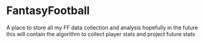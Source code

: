 # FantasyFootball
A place to store all my FF data collection and analysis
hopefully in the future this will contain the algorithm to collect player stats and project future stats
